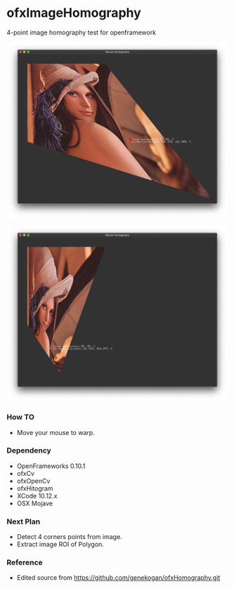 # ofxImageHomography
4-point image homography test for openframework

![Homog example]( https://github.com/bemoregt/ofxImageHomography/blob/master/aa.png "exmaple")

![Homog example2]( https://github.com/bemoregt/ofxImageHomography/blob/master/bb.png "exmaple2")

### How TO
- Move your mouse to warp.

### Dependency
- OpenFrameworks 0.10.1
- ofxCv
- ofxOpenCv
- ofxHitogram
- XCode 10.12.x
- OSX Mojave

### Next Plan
- Detect 4 corners points from image.
- Extract image ROI of Polygon.

### Reference
- Edited source from https://github.com/genekogan/ofxHomography.git
